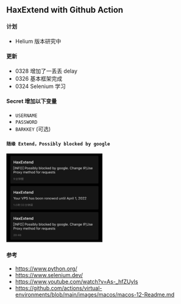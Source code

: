 ## HaxExtend with Github Action
#### 计划
- Helium 版本研究中

#### 更新
- 0328 增加了一丢丢 delay
- 0326 基本框架完成
- 0324 Selenium 学习

#### Secret 增加以下变量
- ```USERNAME```
- ```PASSWORD```
- ```BARKKEY``` (可选)
#### ```随缘 Extend，Possibly blocked by google```

<img src=./result.jpeg width=50% />

#### 参考
- https://www.python.org/
- https://www.selenium.dev/
- https://www.youtube.com/watch?v=As-_hfZUyIs
- https://github.com/actions/virtual-environments/blob/main/images/macos/macos-12-Readme.md
